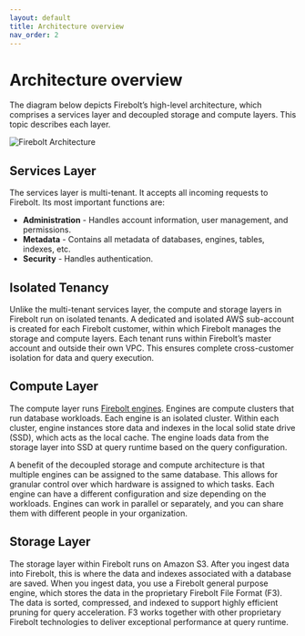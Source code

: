 ```yaml
---
layout: default
title: Architecture overview
nav_order: 2
---
```


# Architecture overview

The diagram below depicts Firebolt’s high-level architecture, which comprises a services layer and decoupled storage and compute layers. This topic describes each layer.

![Firebolt Architecture](.gitbook/assets/fireboltarchitecture.png)

## **Services Layer**

The services layer is multi-tenant. It accepts all incoming requests to Firebolt. Its most important functions are:

* **Administration** - Handles account information, user management, and permissions.
* **Metadata** - Contains all metadata of databases, engines, tables, indexes, etc.
* **Security** - Handles authentication.

## **Isolated Tenancy**

Unlike the multi-tenant services layer, the compute and storage layers in Firebolt run on isolated tenants. A dedicated and isolated AWS sub-account is created for each Firebolt customer, within which Firebolt manages the storage and compute layers. Each tenant runs within Firebolt’s master account and outside their own VPC. This ensures complete cross-customer isolation for data and query execution.

## **Compute Layer**

The compute layer runs [Firebolt engines](working-with-engines/). Engines are compute clusters that run database workloads. Each engine is an isolated cluster. Within each cluster, engine instances store data and indexes in the local solid state drive (SSD), which acts as the local cache. The engine loads data from the storage layer into SSD at query runtime based on the query configuration.

A benefit of the decoupled storage and compute architecture is that multiple engines can be assigned to the same database. This allows for granular control over which hardware is assigned to which tasks. Each engine can have a different configuration and size depending on the workloads. Engines can work in parallel or separately, and you can share them with different people in your organization.

## **Storage Layer**

The storage layer within Firebolt runs on Amazon S3. After you ingest data into Firebolt, this is where the data and indexes associated with a database are saved. When you ingest data, you use a Firebolt general purpose engine, which stores the data in the proprietary Firebolt File Format (F3). The data is sorted, compressed, and indexed to support highly efficient pruning for query acceleration. F3 works together with other proprietary Firebolt technologies to deliver exceptional performance at query runtime.&#x20;
